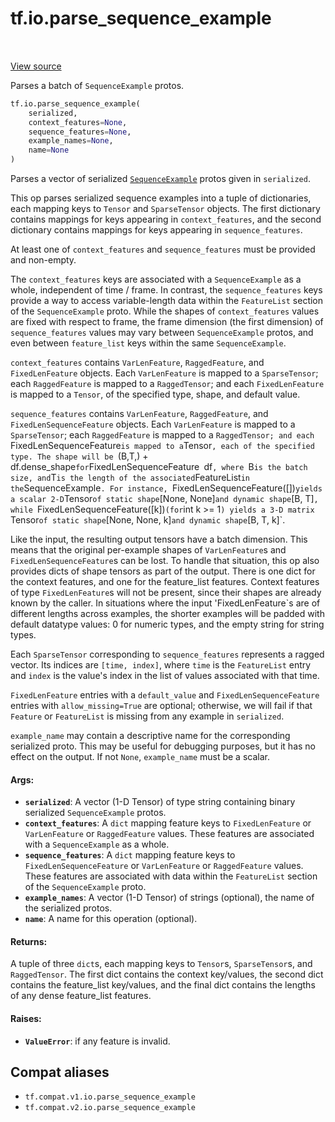 <div itemscope itemtype="http://developers.google.com/ReferenceObject">
<meta itemprop="name" content="tf.io.parse_sequence_example" />
<meta itemprop="path" content="Stable" />
</div>

# tf.io.parse_sequence_example

<!-- Insert buttons and diff -->

<table class="tfo-notebook-buttons tfo-api" align="left">
</table>

<a target="_blank" href="/code/stable/tensorflow/python/ops/parsing_ops.py">View source</a>



Parses a batch of `SequenceExample` protos.

``` python
tf.io.parse_sequence_example(
    serialized,
    context_features=None,
    sequence_features=None,
    example_names=None,
    name=None
)
```



<!-- Placeholder for "Used in" -->

Parses a vector of serialized
[`SequenceExample`](https://www.tensorflow.org/code/tensorflow/core/example/example.proto)
protos given in `serialized`.

This op parses serialized sequence examples into a tuple of dictionaries,
each mapping keys to `Tensor` and `SparseTensor` objects.
The first dictionary contains mappings for keys appearing in
`context_features`, and the second dictionary contains mappings for keys
appearing in `sequence_features`.

At least one of `context_features` and `sequence_features` must be provided
and non-empty.

The `context_features` keys are associated with a `SequenceExample` as a
whole, independent of time / frame.  In contrast, the `sequence_features` keys
provide a way to access variable-length data within the `FeatureList` section
of the `SequenceExample` proto.  While the shapes of `context_features` values
are fixed with respect to frame, the frame dimension (the first dimension)
of `sequence_features` values may vary between `SequenceExample` protos,
and even between `feature_list` keys within the same `SequenceExample`.

`context_features` contains `VarLenFeature`, `RaggedFeature`, and
`FixedLenFeature`  objects. Each `VarLenFeature` is mapped to a
`SparseTensor`; each `RaggedFeature` is  mapped to a `RaggedTensor`; and each
`FixedLenFeature` is mapped to a `Tensor`, of the specified type, shape, and
default value.

`sequence_features` contains `VarLenFeature`, `RaggedFeature`, and
`FixedLenSequenceFeature` objects. Each `VarLenFeature` is mapped to a
`SparseTensor`; each `RaggedFeature` is mapped to a `RaggedTensor; and
each `FixedLenSequenceFeature` is mapped to a `Tensor`, each of the specified
type. The shape will be `(B,T,) + df.dense_shape` for
`FixedLenSequenceFeature` `df`, where `B` is the batch size, and `T` is the
length of the associated `FeatureList` in the `SequenceExample`. For instance,
`FixedLenSequenceFeature([])` yields a scalar 2-D `Tensor` of static shape
`[None, None]` and dynamic shape `[B, T]`, while
`FixedLenSequenceFeature([k])` (for `int k >= 1`) yields a 3-D matrix `Tensor`
of static shape `[None, None, k]` and dynamic shape `[B, T, k]`.

Like the input, the resulting output tensors have a batch dimension. This
means that the original per-example shapes of `VarLenFeature`s and
`FixedLenSequenceFeature`s can be lost. To handle that situation, this op also
provides dicts of shape tensors as part of the output. There is one dict for
the context features, and one for the feature_list features. Context features
of type `FixedLenFeature`s will not be present, since their shapes are already
known by the caller. In situations where the input 'FixedLenFeature`s are of
different lengths across examples, the shorter examples will be padded with
default datatype values: 0 for numeric types, and the empty string for string
types.

Each `SparseTensor` corresponding to `sequence_features` represents a ragged
vector.  Its indices are `[time, index]`, where `time` is the `FeatureList`
entry and `index` is the value's index in the list of values associated with
that time.

`FixedLenFeature` entries with a `default_value` and `FixedLenSequenceFeature`
entries with `allow_missing=True` are optional; otherwise, we will fail if
that `Feature` or `FeatureList` is missing from any example in `serialized`.

`example_name` may contain a descriptive name for the corresponding serialized
proto. This may be useful for debugging purposes, but it has no effect on the
output. If not `None`, `example_name` must be a scalar.

#### Args:


* <b>`serialized`</b>: A vector (1-D Tensor) of type string containing binary
  serialized `SequenceExample` protos.
* <b>`context_features`</b>: A `dict` mapping feature keys to `FixedLenFeature` or
  `VarLenFeature` or `RaggedFeature` values. These features are associated
  with a `SequenceExample` as a whole.
* <b>`sequence_features`</b>: A `dict` mapping feature keys to
  `FixedLenSequenceFeature` or `VarLenFeature` or `RaggedFeature` values.
  These features are associated with data within the `FeatureList` section
  of the `SequenceExample` proto.
* <b>`example_names`</b>: A vector (1-D Tensor) of strings (optional), the name of the
  serialized protos.
* <b>`name`</b>: A name for this operation (optional).


#### Returns:

A tuple of three `dict`s, each mapping keys to `Tensor`s,
`SparseTensor`s, and `RaggedTensor`. The first dict contains the context
key/values, the second dict contains the feature_list key/values, and the
final dict contains the lengths of any dense feature_list features.



#### Raises:


* <b>`ValueError`</b>: if any feature is invalid.

## Compat aliases

* `tf.compat.v1.io.parse_sequence_example`
* `tf.compat.v2.io.parse_sequence_example`

